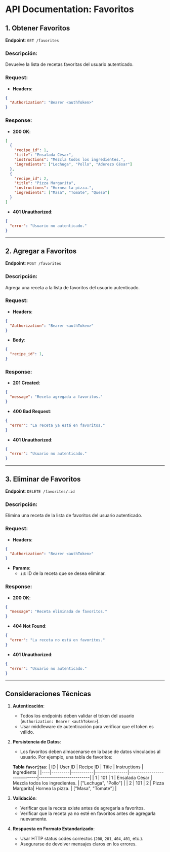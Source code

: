 
# API Documentation: Favoritos

## 1. Obtener Favoritos
**Endpoint**: `GET /favorites`

### Descripción:
Devuelve la lista de recetas favoritas del usuario autenticado.

### Request:
- **Headers**:
```json
{
  "Authorization": "Bearer <authToken>"
}
```

### Response:
- **200 OK**:
```json
[
  {
    "recipe_id": 1,
    "title": "Ensalada César",
    "instructions": "Mezcla todos los ingredientes.",
    "ingredients": ["Lechuga", "Pollo", "Aderezo César"]
  },
  {
    "recipe_id": 2,
    "title": "Pizza Margarita",
    "instructions": "Hornea la pizza.",
    "ingredients": ["Masa", "Tomate", "Queso"]
  }
]
```
- **401 Unauthorized**:
```json
{
  "error": "Usuario no autenticado."
}
```

---

## 2. Agregar a Favoritos
**Endpoint**: `POST /favorites`

### Descripción:
Agrega una receta a la lista de favoritos del usuario autenticado.

### Request:
- **Headers**:
```json
{
  "Authorization": "Bearer <authToken>"
}
```
- **Body**:
```json
{
  "recipe_id": 1,
}
```

### Response:
- **201 Created**:
```json
{
  "message": "Receta agregada a favoritos."
}
```
- **400 Bad Request**:
```json
{
  "error": "La receta ya está en favoritos."
}
```
- **401 Unauthorized**:
```json
{
  "error": "Usuario no autenticado."
}
```

---

## 3. Eliminar de Favoritos
**Endpoint**: `DELETE /favorites/:id`

### Descripción:
Elimina una receta de la lista de favoritos del usuario autenticado.

### Request:
- **Headers**:
```json
{
  "Authorization": "Bearer <authToken>"
}
```
- **Params**:
  - `id`: ID de la receta que se desea eliminar.

### Response:
- **200 OK**:
```json
{
  "message": "Receta eliminada de favoritos."
}
```
- **404 Not Found**:
```json
{
  "error": "La receta no está en favoritos."
}
```
- **401 Unauthorized**:
```json
{
  "error": "Usuario no autenticado."
}
```

---

## Consideraciones Técnicas

1. **Autenticación**:
   - Todos los endpoints deben validar el token del usuario (`Authorization: Bearer <authToken>`).
   - Usar middleware de autenticación para verificar que el token es válido.

2. **Persistencia de Datos**:
   - Los favoritos deben almacenarse en la base de datos vinculados al usuario. Por ejemplo, una tabla de favoritos:

   **Tabla `favorites`**:
   | ID | User ID | Recipe ID | Title          | Instructions                | Ingredients             |
   |----|---------|-----------|----------------|-----------------------------|-------------------------|
   | 1  | 101     | 1         | Ensalada César | Mezcla todos los ingredientes. | ["Lechuga", "Pollo"] |
   | 2  | 101     | 2         | Pizza Margarita| Hornea la pizza.             | ["Masa", "Tomate"]    |

3. **Validación**:
   - Verificar que la receta existe antes de agregarla a favoritos.
   - Verificar que la receta ya no esté en favoritos antes de agregarla nuevamente.

4. **Respuesta en Formato Estandarizado**:
   - Usar HTTP status codes correctos (`200`, `201`, `404`, `401`, etc.).
   - Asegurarse de devolver mensajes claros en los errores.
